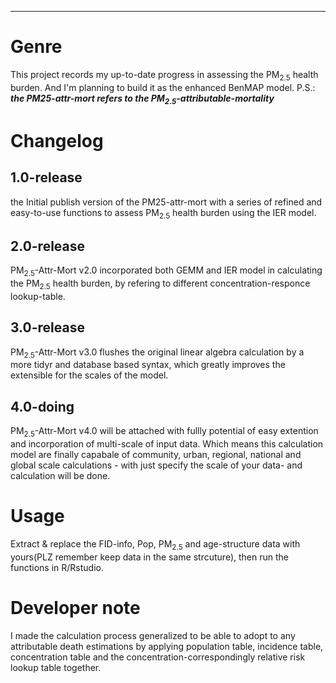 ****

# Genre
This project records my up-to-date progress in assessing the PM<sub>2.5</sub> health burden. And I'm planning to build it as the enhanced BenMAP model. P.S.: _**the PM25-attr-mort refers to the PM<sub>2.5</sub>-attributable-mortality**_

# Changelog

## 1.0-release 

the Initial publish version of the PM25-attr-mort with a series of refined and easy-to-use functions to assess PM<sub>2.5</sub> health burden using the IER model.

## 2.0-release

PM<sub>2.5</sub>-Attr-Mort v2.0 incorporated both GEMM and IER model in calculating the PM<sub>2.5</sub> health burden, by refering to different concentration-responce lookup-table.

## 3.0-release

PM<sub>2.5</sub>-Attr-Mort v3.0 flushes the original linear algebra calculation by a more tidyr and database based syntax, which greatly improves the extensible for the scales of the model. 

## 4.0-doing

PM<sub>2.5</sub>-Attr-Mort v4.0 will be attached with fullly potential of easy extention and incorporation of multi-scale of input data. Which means this calculation model are finally capabale of community, urban, regional, national and global scale calculations - with just specify the scale of your data- and calculation will be done.

# Usage
Extract & replace the FID-info, Pop, PM<sub>2.5</sub> and age-structure data with yours(PLZ remember keep data in the same strcuture), then run the functions in R/Rstudio.

# Developer note
I made the calculation process generalized to be able to adopt to any attributable death estimations by applying population table, incidence table, concentration table and the concentration-correspondingly relative risk lookup table together.
